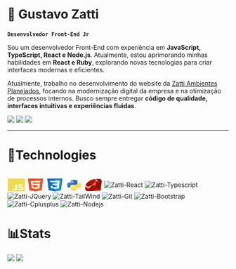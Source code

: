 # 🥸 Gustavo Zatti

**`Desenvolvedor Front-End Jr`**

Sou um desenvolvedor Front-End com experiência em **JavaScript, TypeScript, React e Node.js**. Atualmente, estou aprimorando minhas habilidades em **React e Ruby**, explorando novas tecnologias para criar interfaces modernas e eficientes.

Atualmente, trabalho no desenvolvimento do website da [Zatti Ambientes Planejados](https://www.instagram.com/zattiambientesplanejados/), focando na modernização digital da empresa e na otimização de processos internos. Busco sempre entregar **código de qualidade, interfaces intuitivas e experiências fluidas**.

<div> 
  <a href="https://instagram.com/gustavozatti.png" target="_blank"><img src="https://img.shields.io/badge/-Instagram-%23E4405F?style=for-the-badge&logo=instagram&logoColor=white"></a>
  <a href="mailto:devgustavozatti@gmail.com"><img src="https://img.shields.io/badge/-Gmail-%23333?style=for-the-badge&logo=gmail&logoColor=white"></a>
  <a href="https://www.linkedin.com/in/gustavozatti" target="_blank"><img src="https://img.shields.io/badge/-LinkedIn-%230077B5?style=for-the-badge&logo=linkedin&logoColor=white"></a> 
</div>

---


# 🤖Technologies

<div style="display: inline_block"><br>
  <img align="center" alt="Zatti-Js" height="30" width="40" src="https://raw.githubusercontent.com/devicons/devicon/master/icons/javascript/javascript-plain.svg">
  <img align="center" alt="Zatti-HTML" height="30" width="40" src="https://raw.githubusercontent.com/devicons/devicon/master/icons/html5/html5-original.svg">
  <img align="center" alt="Zatti-CSS" height="30" width="40" src="https://raw.githubusercontent.com/devicons/devicon/master/icons/css3/css3-original.svg">
  <img align="center" alt="Zatti-Python" height="30" width="40" src="https://raw.githubusercontent.com/devicons/devicon/master/icons/python/python-original.svg">
  <img align="center" alt="Zatti-Ruby" height="30" width="40" src="https://raw.githubusercontent.com/devicons/devicon/master/icons/ruby/ruby-original.svg">
  <img align="center" alt="Zatti-React" height="30" width="40" src="https://cdn.jsdelivr.net/gh/devicons/devicon@latest/icons/react/react-original.svg"/>
  <img align="center" alt="Zatti-Typescript" height="30" width="40" src="https://cdn.jsdelivr.net/gh/devicons/devicon@latest/icons/typescript/typescript-original.svg"/>
  <img align="center" alt="Zatti-JQuery" height="30" width="40" src="https://cdn.jsdelivr.net/gh/devicons/devicon@latest/icons/jquery/jquery-original.svg"/>
  <img align="center" alt="Zatti-TailWind" height="30" width="40" src="https://cdn.jsdelivr.net/gh/devicons/devicon@latest/icons/tailwindcss/tailwindcss-original.svg"/>
  <img align="center" alt="Zatti-Git" height="30" width="40" src="https://cdn.jsdelivr.net/gh/devicons/devicon@latest/icons/git/git-original.svg"/>
  <img align="center" alt="Zatti-Bootstrap" height="30" width="40" src="https://cdn.jsdelivr.net/gh/devicons/devicon@latest/icons/bootstrap/bootstrap-original.svg"/>
  <img align="center" alt="Zatti-Cplusplus" height="30" width="40" src="https://cdn.jsdelivr.net/gh/devicons/devicon@latest/icons/cplusplus/cplusplus-original.svg"/>
  <img align="center" alt="Zatti-Nodejs" height="30" width="40" src="https://cdn.jsdelivr.net/gh/devicons/devicon@latest/icons/nodejs/nodejs-original.svg"/>
</div>

 # 📊Stats
<div>
<img height="178em" src="https://github-readme-stats.vercel.app/api?username=ZattiCode&theme=dark&show_icons=true&hide_border=true&count_private=true"/>
<img height="178em" src="https://github-readme-stats.vercel.app/api/top-langs/?username=ZattiCode&theme=dark&show_icons=true&hide_border=true&layout=compact"/>
</div>


